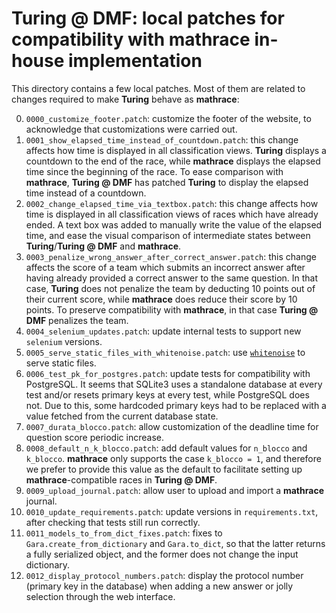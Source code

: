 # Turing @ DMF: local patches for compatibility with mathrace in-house implementation

This directory contains a few local patches. Most of them are related to changes required to make **Turing** behave as **mathrace**:

0. `0000_customize_footer.patch`: customize the footer of the website, to acknowledge that customizations were carried out.
1. `0001_show_elapsed_time_instead_of_countdown.patch`: this change affects how time is displayed in all classification views. **Turing** displays a countdown to the end of the race, while **mathrace** displays the elapsed time since the beginning of the race. To ease comparison with **mathrace**, **Turing @ DMF** has patched **Turing** to display the elapsed time instead of a countdown.
2. `0002_change_elapsed_time_via_textbox.patch`: this change affects how time is displayed in all classification views of races which have already ended. A text box was added to manually write the value of the elapsed time, and ease the visual comparison of intermediate states between **Turing**/**Turing @ DMF** and **mathrace**.
3. `0003_penalize_wrong_answer_after_correct_answer.patch`: this change affects the score of a team which submits an incorrect answer after having already provided a correct answer to the same question. In that case, **Turing** does not penalize the team by deducting 10 points out of their current score, while **mathrace** does reduce their score by 10 points. To preserve compatibility with **mathrace**, in that case **Turing @ DMF** penalizes the team.
4. `0004_selenium_updates.patch`: update internal tests to support new `selenium` versions.
5. `0005_serve_static_files_with_whitenoise.patch`: use [`whitenoise`](https://pypi.org/project/whitenoise/) to serve static files.
6. `0006_test_pk_for_postgres.patch`: update tests for compatibility with PostgreSQL. It seems that SQLite3 uses a standalone database at every test and/or resets primary keys at every test, while PostgreSQL does not. Due to this, some hardcoded primary keys had to be replaced with a value fetched from the current database state.
7. `0007_durata_blocco.patch`: allow customization of the deadline time for question score periodic increase.
8. `0008_default_n_k_blocco.patch`: add default values for `n_blocco` and `k_blocco`. **mathrace** only supports the case `k_blocco = 1`, and therefore we prefer to provide this value as the default to facilitate setting up **mathrace**-compatible races in **Turing @ DMF**.
9. `0009_upload_journal.patch`: allow user to upload and import a **mathrace** journal.
10. `0010_update_requirements.patch`: update versions in `requirements.txt`, after checking that tests still run correctly.
11. `0011_models_to_from_dict_fixes.patch`: fixes to `Gara.create_from_dictionary` and `Gara.to_dict`, so that the latter returns a fully serialized object, and the former does not change the input dictionary.
12. `0012_display_protocol_numbers.patch`: display the protocol number (primary key in the database) when adding a new answer or jolly selection through the web interface.
